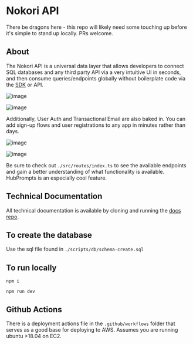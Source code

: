# Nokori API

There be dragons here - this repo will likely need some touching up before it's simple to stand up locally. PRs welcome.

## About

The Nokori API is a universal data layer that allows developers to connect SQL databases and any third party API via a very intuitive UI in seconds, and then consume queries/endpoints globally without boilerplate code via the [SDK](https://www.npmjs.com/package/@nokori/js-sdk) or API.

![image](https://github.com/getnokori/api/assets/1544125/4c3b8d63-d2ab-4857-9f79-5ddabbe69c15)

![image](https://github.com/getnokori/api/assets/1544125/bc4ed21a-020d-41f5-a636-14a5a767dc3c)

Additionally, User Auth and Transactional Email are also baked in. You can add sign-up flows and user registrations to any app in minutes rather than days.

![image](https://github.com/getnokori/api/assets/1544125/2b5f156e-41f0-46f5-9982-94cb0db45e7b)

![image](https://github.com/getnokori/api/assets/1544125/d5f4cfb1-5f35-4f9d-b4aa-1b72124b459c)

Be sure to check out `./src/routes/index.ts` to see the available endpoints and gain a better understanding of what functionality is available. HubPrompts is an especially cool feature.

## Technical Documentation

All technical documentation is available by cloning and running the [docs repo](https://github.com/getnokori/docs).

## To create the database

Use the sql file found in `./scripts/db/schema-create.sql`

## To run locally

`npm i`

`npm run dev`

## Github Actions

There is a deployment actions file in the `.github/workflows` folder that serves as a good base for deploying to AWS. Assumes you are running ubuntu >18.04 on EC2.
